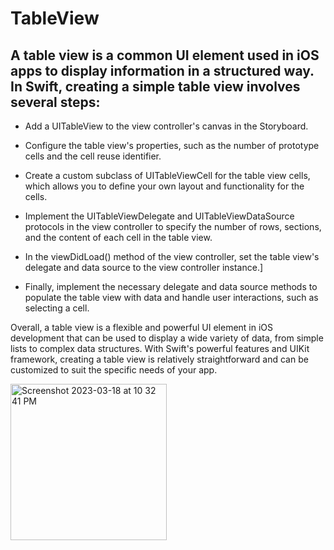 # TableView
 
## A table view is a common UI element used in iOS apps to display information in a structured way. In Swift, creating a simple table view involves several steps:

* Add a UITableView to the view controller's canvas in the Storyboard.

* Configure the table view's properties, such as the number of prototype cells and the cell reuse identifier.

* Create a custom subclass of UITableViewCell for the table view cells, which allows you to define your own layout and functionality for the cells.

* Implement the UITableViewDelegate and UITableViewDataSource protocols in the view controller to specify the number of rows, sections, and the content of each cell in the table view.

* In the viewDidLoad() method of the view controller, set the table view's delegate and data source to the view controller instance.]

* Finally, implement the necessary delegate and data source methods to populate the table view with data and handle user interactions, such as selecting a cell.

Overall, a table view is a flexible and powerful UI element in iOS development that can be used to display a wide variety of data, from simple lists to complex data structures. With Swift's powerful features and UIKit framework, creating a table view is relatively straightforward and can be customized to suit the specific needs of your app.


<img width="250" alt="Screenshot 2023-03-18 at 10 32 41 PM" src="https://user-images.githubusercontent.com/124521487/226123318-cb4409aa-801d-4d84-b0d3-347e4fedc8fb.png">
